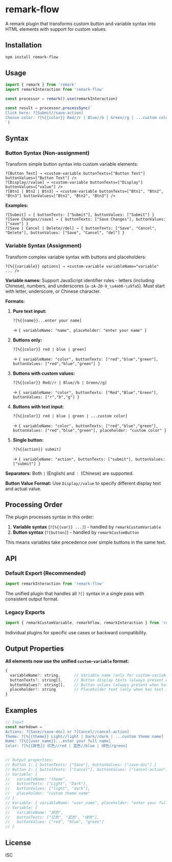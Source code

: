 # remark-flow

A remark plugin that transforms custom button and variable syntax into HTML elements with support for custom values.

## Installation

```bash
npm install remark-flow
```

## Usage

```javascript
import { remark } from 'remark'
import remarkInteraction from 'remark-flow'

const processor = remark().use(remarkInteraction)

const result = processor.processSync(`
Click here: ?[Submit//save-action]
Choose color: ?[%{{color}} Red//r | Blue//b | Green//g | ...custom color]
`)
```

## Syntax

### Button Syntax (Non-assignment)
Transform simple button syntax into custom variable elements:

```
?[Button Text] → <custom-variable buttonTexts=["Button Text"] buttonValues=["Button Text"] />
?[Display//value] → <custom-variable buttonTexts=["Display"] buttonValues=["value"] />
?[Btn1 | Btn2 | Btn3] → <custom-variable buttonTexts=["Btn1", "Btn2", "Btn3"] buttonValues=["Btn1", "Btn2", "Btn3"] />
```

**Examples:**
```
?[Submit] → { buttonTexts: ["Submit"], buttonValues: ["Submit"] }
?[Save Changes//save] → { buttonTexts: ["Save Changes"], buttonValues: ["save"] }
?[Save | Cancel | Delete//del] → { buttonTexts: ["Save", "Cancel", "Delete"], buttonValues: ["Save", "Cancel", "del"] }
```

### Variable Syntax (Assignment)
Transform complex variable syntax with buttons and placeholders:

```
?[%{{variable}} options] → <custom-variable variableName="variable" ... />
```

**Variable names:** Support JavaScript identifier rules - letters (including Chinese), numbers, and underscores (`a-zA-Z0-9_\u4e00-\u9fa5`). Must start with letter, underscore, or Chinese character.

**Formats:**

1. **Pure text input:**
   ```
   ?[%{{name}}...enter your name]
   ```
   → `{ variableName: "name", placeholder: "enter your name" }`

2. **Buttons only:**
   ```
   ?[%{{color}} red | blue | green]
   ```
   → `{ variableName: "color", buttonTexts: ["red","blue","green"], buttonValues: ["red","blue","green"] }`

3. **Buttons with custom values:**
   ```
   ?[%{{color}} Red//r | Blue//b | Green//g]
   ```
   → `{ variableName: "color", buttonTexts: ["Red","Blue","Green"], buttonValues: ["r","b","g"] }`

4. **Buttons with text input:**
   ```
   ?[%{{color}} red | blue | green | ...custom color]
   ```
   → `{ variableName: "color", buttonTexts: ["red","blue","green"], buttonValues: ["red","blue","green"], placeholder: "custom color" }`

5. **Single button:**
   ```
   ?[%{{action}} submit]
   ```
   → `{ variableName: "action", buttonTexts: ["submit"], buttonValues: ["submit"] }`

**Separators:** Both `|` (English) and `｜` (Chinese) are supported.

**Button Value Format:** Use `Display//value` to specify different display text and actual value.

## Processing Order

The plugin processes syntax in this order:
1. **Variable syntax** (`?[%{{var}} ...]`) - handled by `remarkCustomVariable`
2. **Button syntax** (`?[button]`) - handled by `remarkCustomButton`

This means variables take precedence over simple buttons in the same text.

## API

### Default Export (Recommended)
```javascript
import remarkInteraction from 'remark-flow'
```
The unified plugin that handles all `?[]` syntax in a single pass with consistent output format.

### Legacy Exports
```javascript
import { remarkCustomVariable, remarkFlow, remarkInteraction } from 'remark-flow'
```
Individual plugins for specific use cases or backward compatibility.

## Output Properties

**All elements now use the unified `custom-variable` format:**

```javascript
{
  variableName?: string,      // Variable name (only for custom-variable)
  buttonTexts?: string[],     // Button display texts (always present when has buttons)
  buttonValues?: string[],    // Button values (always present when has buttons)
  placeholder?: string        // Placeholder text (only when has text input)
}
```

## Examples

```javascript
// Input
const markdown = `
Actions: ?[Save//save-doc] or ?[Cancel//cancel-action]
Theme: ?[%{{theme}} Light//light | Dark//dark | ...custom theme name]
Name: ?[%{{user_name}}...enter your full name]
Color: ?[%{{颜色}} 红色//red | 蓝色//blue | 绿色//green]
`

// Output properties:
// Button 1: { buttonTexts: ["Save"], buttonValues: ["save-doc"] }
// Button 2: { buttonTexts: ["Cancel"], buttonValues: ["cancel-action"] }
// Variable: { 
//   variableName: "theme", 
//   buttonTexts: ["Light", "Dark"], 
//   buttonValues: ["light", "dark"],
//   placeholder: "custom theme name"
// }
// Variable: { variableName: "user_name", placeholder: "enter your full name" }
// Variable: { 
//   variableName: "颜色", 
//   buttonTexts: ["红色", "蓝色", "绿色"], 
//   buttonValues: ["red", "blue", "green"]
// }
```

## License

ISC
